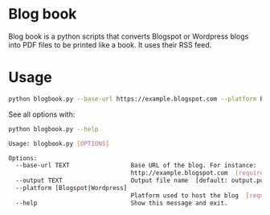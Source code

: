 # Blog book

Blog book is a python scripts that converts Blogspot or Wordpress blogs into PDF
files to be printed like a book. It uses their RSS feed.

# Usage

```bash
python blogbook.py --base-url https://example.blogspot.com --platform Blogspot
```

See all options with:

```bash
python blogbook.py --help

Usage: blogbook.py [OPTIONS]

Options:
  --base-url TEXT                 Base URL of the blog. For instance:
                                  http://example.blogspot.com  [required]
  --output TEXT                   Output file name  [default: output.pdf]
  --platform [Blogspot|Wordpress]
                                  Platform used to host the blog  [required]
  --help                          Show this message and exit.
```
